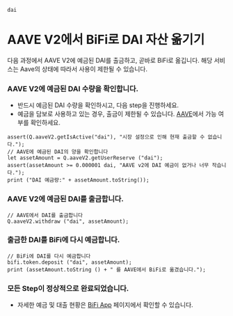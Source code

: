 ```meta-Currency
dai
```

# AAVE V2에서 BiFi로 DAI 자산 옮기기

다음 과정에서 AAVE V2에 예금된 DAI를 출금하고, 곧바로 BiFi로 옮깁니다. 해당 서비스는 Aave의 상태에 따라서 사용이 제한될 수 있습니다.

### AAVE V2에 예금된 DAI 수량을 확인합니다.

- 반드시 예금된 DAI 수량을 확인하시고, 다음 step을 진행하세요.
- 예금을 담보로 사용하고 있는 경우, 출금이 제한될 수 있습니다. [AAVE](https://app.aave.com/#/dashboard)에서 가능 여부를 확인하세요.

```output-Dynamic
assert(Q.aaveV2.getIsActive("dai"), "시장 설정으로 인해 현재 출금할 수 없습니다.");
// AAVE에 예금된 DAI의 양을 확인합니다
let assetAmount = Q.aaveV2.getUserReserve ("dai");
assert(assetAmount >= 0.000001 dai, "AAVE v2에 DAI 예금이 없거나 너무 작습니다.");
print ("DAI 예금량:" + assetAmount.toString());
```

### AAVE V2에 예금된 DAI를 출금합니다.

```taster
// AAVE에서 DAI를 출금합니다
Q.aaveV2.withdraw ("dai", assetAmount);
```

### 출금한 DAI를 BiFi에 다시 예금합니다.

```taster
// BiFi에 DAI를 다시 예금합니다
bifi.token.deposit ("dai", assetAmount);
print (assetAmount.toString () + " 를 AAVE에서 BiFi로 옮겼습니다.");
```

### 모든 Step이 정상적으로 완료되었습니다.

- 자세한 예금 및 대출 현황은 [BiFi App](https://app.bifi.finance/) 페이지에서 확인할 수 있습니다.
